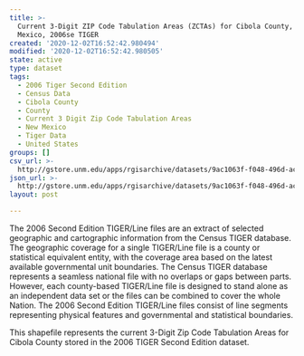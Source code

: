 ```yaml
---
title: >-
  Current 3-Digit ZIP Code Tabulation Areas (ZCTAs) for Cibola County, New
  Mexico, 2006se TIGER
created: '2020-12-02T16:52:42.980494'
modified: '2020-12-02T16:52:42.980505'
state: active
type: dataset
tags:
  - 2006 Tiger Second Edition
  - Census Data
  - Cibola County
  - County
  - Current 3 Digit Zip Code Tabulation Areas
  - New Mexico
  - Tiger Data
  - United States
groups: []
csv_url: >-
  http://gstore.unm.edu/apps/rgisarchive/datasets/9ac1063f-f048-496d-acb0-28e1ffc3ba5c/tgr2006se_cibo_zcta3cu.derived.csv
json_url: >-
  http://gstore.unm.edu/apps/rgisarchive/datasets/9ac1063f-f048-496d-acb0-28e1ffc3ba5c/tgr2006se_cibo_zcta3cu.derived.json
layout: post

---
```

The 2006 Second Edition TIGER/Line files are an extract of selected geographic and cartographic information from the Census TIGER database.  The geographic coverage for a single TIGER/Line file is a county or statistical equivalent entity, with the coverage area based on the latest available governmental unit boundaries. The Census TIGER database represents a seamless national file with no overlaps or gaps between parts.  However, each county-based TIGER/Line file is designed to stand alone as an independent data set or the files can be combined to cover the whole Nation.  The 2006 Second Edition  TIGER/Line files consist of line segments representing physical features and governmental and statistical boundaries.  

This shapefile represents the current 3-Digit Zip Code Tabulation Areas for Cibola County stored in the 2006 TIGER Second Edition dataset.
